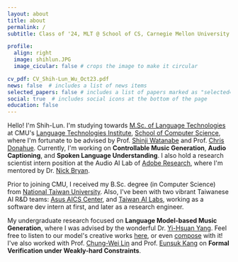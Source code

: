 ```yaml
---
layout: about
title: about
permalink: /
subtitle: Class of '24, MLT @ School of CS, Carnegie Mellon University

profile:
  align: right
  image: shihlun.JPG
  image_cicular: false # crops the image to make it circular

cv_pdf: CV_Shih-Lun_Wu_Oct23.pdf
news: false  # includes a list of news items
selected_papers: false # includes a list of papers marked as "selected={true}"
social: true  # includes social icons at the bottom of the page
education: false
---
```


Hello! I'm Shih-Lun. I'm studying towards [M.Sc. of Language Technologies](https://lti.cs.cmu.edu/mlt/) at CMU's [Language Technologies Institute](https://www.lti.cs.cmu.edu/), [School of Computer Science](https://www.cs.cmu.edu/), where I'm fortunate to be advised by Prof. [Shinji Watanabe](https://sites.google.com/view/shinjiwatanabe) and Prof. [Chris Donahue](https://chrisdonahue.com/). Currently, I'm working on <b>Controllable Music Generation</b>, <b>Audio Captioning</b>, and <b>Spoken Language Understanding</b>. I also hold a research scientist intern position at the Audio AI Lab of [Adobe Research](https://research.adobe.com/), where I'm mentored by Dr. [Nick Bryan](https://ccrma.stanford.edu/~njb/).

Prior to joining CMU, I received my B.Sc. degree (in Computer Science) from [National Taiwan University](https://www.ntu.edu.tw/english). Also, I've been with two vibrant Taiwanese AI R&D teams: [Asus AICS Center](https://aics.asus.com/home/), and [Taiwan AI Labs](https://ailabs.tw/), working as a software dev intern at first, and later as a research engineer.

My undergraduate research focused on <b>Language Model-based Music Generation</b>, where I was advised by the wonderful Dr. [Yi-Hsuan Yang](https://affige.github.io/). Feel free to listen to our model's creative works [here](https://slseanwu.github.io/site-musemorphose/), or even [compose](https://github.com/slSeanWU/jazz_transformer) with it! I've also worked with Prof. [Chung-Wei Lin](https://www.csie.ntu.edu.tw/~cwlin/) and Prof. [Eunsuk Kang](https://eskang.github.io/) on <b>Formal Verification under Weakly-hard Constraints</b>.
